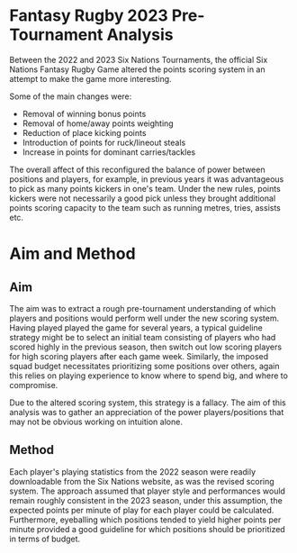 # Fantasy Rugby 2023 Pre-Tournament Analysis
Between the 2022 and 2023 Six Nations Tournaments, the official Six Nations Fantasy Rugby Game altered the points scoring system in an attempt to make the game more interesting.

Some of the main changes were:
- Removal of winning bonus points
- Removal of home/away points weighting
- Reduction of place kicking points
- Introduction of points for ruck/lineout steals
- Increase in points for dominant carries/tackles

The overall affect of this reconfigured the balance of power between positions and players, for example, in previous years it was advantageous to pick as many points kickers in one's team. Under the new rules, points kickers were not necessarily a good pick unless they brought additional points scoring capacity to the team such as running metres, tries, assists etc.

# Aim and Method
## Aim
The aim was to extract a rough pre-tournament understanding of which players and positions would perform well under the new scoring system. Having played played the game for several years, a typical guideline strategy might be to select an initial team consisting of players who had scored highly in the previous season, then switch out low scoring players for high scoring players after each game week. Similarly, the imposed squad budget necessitates prioritizing some positions over others, again this relies on playing experience to know where to spend big, and where to compromise.

Due to the altered scoring system, this strategy is a fallacy. The aim of this analysis was to gather an appreciation of the power players/positions that may not be obvious working on intuition alone.

## Method
Each player's playing statistics from the 2022 season were readily downloadable from the Six Nations website, as was the revised scoring system. The approach assumed that player style and performances would remain roughly consistent in the 2023 season, under this assumption, the expected points per minute of play for each player could be calculated. Furthermore, eyeballing which positions tended to yield higher points per minute provided a good guideline for which positions should be prioritized in terms of budget.
